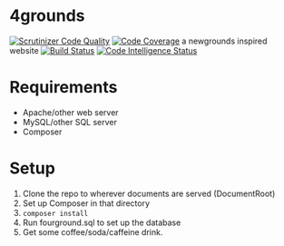 # 4grounds
[![Scrutinizer Code Quality](https://scrutinizer-ci.com/g/typicalname0/4grounds/badges/quality-score.png?b=master)](https://scrutinizer-ci.com/g/typicalname0/4grounds/?branch=master)
[![Code Coverage](https://scrutinizer-ci.com/g/typicalname0/4grounds/badges/coverage.png?b=master)](https://scrutinizer-ci.com/g/typicalname0/4grounds/?branch=master)
a newgrounds inspired website
[![Build Status](https://scrutinizer-ci.com/g/typicalname0/4grounds/badges/build.png?b=master)](https://scrutinizer-ci.com/g/typicalname0/4grounds/build-status/master)
[![Code Intelligence Status](https://scrutinizer-ci.com/g/typicalname0/4grounds/badges/code-intelligence.svg?b=master)](https://scrutinizer-ci.com/code-intelligence)

# Requirements
* Apache/other web server
* MySQL/other SQL server
* Composer

# Setup
1. Clone the repo to wherever documents are served (DocumentRoot)
2. Set up Composer in that directory
3. `composer install`
4. Run fourground.sql to set up the database
5. Get some coffee/soda/caffeine drink.
